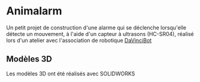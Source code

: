 # Animalarm
Un petit projet de construction d'une alarme qui se déclenche lorsqu'elle détecte un mouvement, à l'aide d'un capteur à ultrasons (HC-SR04), réalisé lors d'un atelier avec l'association de robotique [DaVinciBot](https://www.davincibot.fr/)
## Modèles 3D
Les modèles 3D ont été réalisés avec SOLIDWORKS